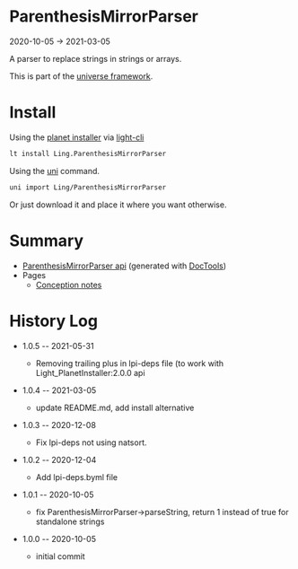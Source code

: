 ParenthesisMirrorParser
===========
2020-10-05 -> 2021-03-05



A parser to replace strings in strings or arrays.



This is part of the [universe framework](https://github.com/karayabin/universe-snapshot).


Install
==========
Using the [planet installer](https://github.com/lingtalfi/Light_PlanetInstaller) via [light-cli](https://github.com/lingtalfi/Light_Cli)
```bash
lt install Ling.ParenthesisMirrorParser
```

Using the [uni](https://github.com/lingtalfi/universe-naive-importer) command.
```bash
uni import Ling/ParenthesisMirrorParser
```

Or just download it and place it where you want otherwise.






Summary
===========
- [ParenthesisMirrorParser api](https://github.com/lingtalfi/ParenthesisMirrorParser/blob/master/doc/api/Ling/ParenthesisMirrorParser.md) (generated with [DocTools](https://github.com/lingtalfi/DocTools))
- Pages
    - [Conception notes](https://github.com/lingtalfi/ParenthesisMirrorParser/blob/master/doc/pages/conception-notes.md)






History Log
=============

- 1.0.5 -- 2021-05-31

    - Removing trailing plus in lpi-deps file (to work with Light_PlanetInstaller:2.0.0 api

- 1.0.4 -- 2021-03-05

    - update README.md, add install alternative

- 1.0.3 -- 2020-12-08

    - Fix lpi-deps not using natsort.

- 1.0.2 -- 2020-12-04

    - Add lpi-deps.byml file

- 1.0.1 -- 2020-10-05

    - fix ParenthesisMirrorParser->parseString, return 1 instead of true for standalone strings 
    
- 1.0.0 -- 2020-10-05

    - initial commit
